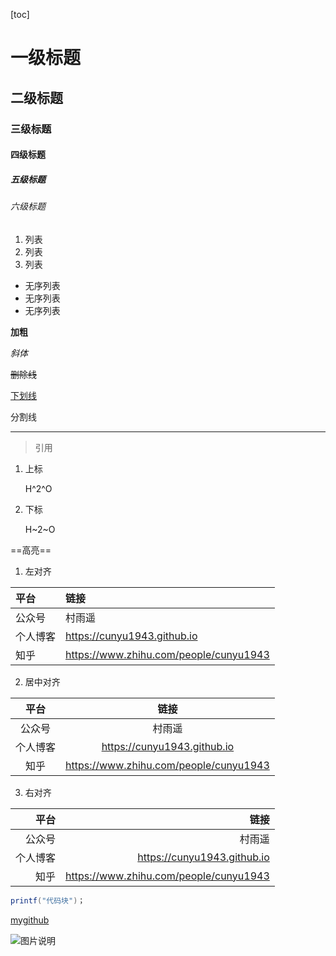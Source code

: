 [toc]
# 一级标题
## 二级标题
### 三级标题
#### 四级标题
##### 五级标题
###### 六级标题

1. 列表
2. 列表
3. 列表

- 无序列表
- 无序列表
- 无序列表

**加粗**

*斜体*

~~删除线~~

<u>下划线</u>

分割线

---

>引用

1. 上标

    H^2^O

2. 下标

    H~2~O

==高亮==

1. 左对齐

| 平台     | 链接                                   |
| :------- | :------------------------------------- |
| 公众号   | 村雨遥                                 |
| 个人博客 | https://cunyu1943.github.io            |
| 知乎     | https://www.zhihu.com/people/cunyu1943 |

2. 居中对齐

|   平台   |                  链接                  |
| :------: | :------------------------------------: |
|  公众号  |                 村雨遥                 |
| 个人博客 |      https://cunyu1943.github.io       |
|   知乎   | https://www.zhihu.com/people/cunyu1943 |

3. 右对齐

|     平台 |                                   链接 |
| -------: | -------------------------------------: |
|   公众号 |                                 村雨遥 |
| 个人博客 |            https://cunyu1943.github.io |
|     知乎 | https://www.zhihu.com/people/cunyu1943 |

```java
printf("代码块")；
```
[mygithub](https://github.com/yejjl/gogogo)

![图片说明](图片链接)




  






